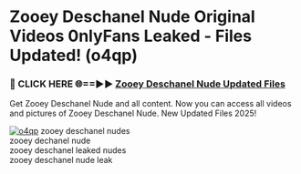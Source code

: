 # Zooey Deschanel Nude Original Videos 0nlyFans Leaked - Files Updated! (o4qp)

<h3>🔴 CLICK HERE 🌐==►► <a href="https://tinyurl.com/52m3yx9h" rel="nofollow">Zooey Deschanel Nude Updated Files</a></h3>

Get Zooey Deschanel Nude and all content. Now you can access all videos and pictures of Zooey Deschanel Nude. New Updated Files 2025!

[![o4qp](https://i.imgur.com/TnHtlc8.gif)](https://tinyurl.com/52m3yx9h)
zooey deschanel nudes<br>
zooey dechanel nude<br>
zooey deschanel leaked nudes<br>
zooey deschanel nude leak